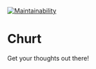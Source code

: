[![Maintainability](https://api.codeclimate.com/v1/badges/b81c704916cb0442a394/maintainability)](https://codeclimate.com/github/codact/churt/maintainability)
# Churt
Get your thoughts out there!
